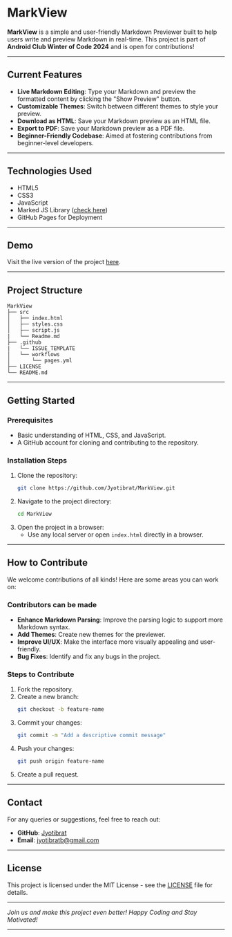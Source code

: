 # MarkView

**MarkView** is a simple and user-friendly Markdown Previewer built to help users write and preview Markdown in real-time. This project is part of **Android Club Winter of Code 2024** and is open for contributions!

---

## **Current Features**
- **Live Markdown Editing**: Type your Markdown and preview the formatted content by clicking the "Show Preview" button.
- **Customizable Themes**: Switch between different themes to style your preview.
- **Download as HTML**: Save your Markdown preview as an HTML file.
- **Export to PDF**: Save your Markdown preview as a PDF file.
- **Beginner-Friendly Codebase**: Aimed at fostering contributions from beginner-level developers.

---

## **Technologies Used**
- HTML5
- CSS3
- JavaScript
- Marked JS Library ([check here](https://github.com/markedjs/marked))
- GitHub Pages for Deployment

---

## **Demo**
Visit the live version of the project [here](https://jyotibrat.github.io/MarkView/).

---

## **Project Structure**
```
MarkView
├── src
│   ├── index.html
│   ├── styles.css
│   ├── script.js
|   └── Readme.md
├── .github
|   └── ISSUE_TEMPLATE
│   └── workflows
│       └── pages.yml
├── LICENSE
└── README.md
```
---
## **Getting Started**

### Prerequisites
- Basic understanding of HTML, CSS, and JavaScript.
- A GitHub account for cloning and contributing to the repository.

### Installation Steps
1. Clone the repository:
   ```bash
   git clone https://github.com/Jyotibrat/MarkView.git
   ```
2. Navigate to the project directory:
   ```bash
   cd MarkView
   ```
3. Open the project in a browser:
   - Use any local server or open `index.html` directly in a browser.

---

## **How to Contribute**
We welcome contributions of all kinds! Here are some areas you can work on:

### **Contributors can be made**
- **Enhance Markdown Parsing**: Improve the parsing logic to support more Markdown syntax.
- **Add Themes**: Create new themes for the previewer.
- **Improve UI/UX**: Make the interface more visually appealing and user-friendly.
- **Bug Fixes**: Identify and fix any bugs in the project.

### **Steps to Contribute**
1. Fork the repository.
2. Create a new branch:
   ```bash
   git checkout -b feature-name
   ```
3. Commit your changes:
   ```bash
   git commit -m "Add a descriptive commit message"
   ```
4. Push your changes:
   ```bash
   git push origin feature-name
   ```
5. Create a pull request.

---

## **Contact**
For any queries or suggestions, feel free to reach out:
- **GitHub**: [Jyotibrat](https://github.com/Jyotibrat)
- **Email**: jyotibratb@gmail.com

---

## **License**
This project is licensed under the MIT License - see the [LICENSE](LICENSE) file for details.

---

*Join us and make this project even better! Happy Coding and Stay Motivated!*

---
